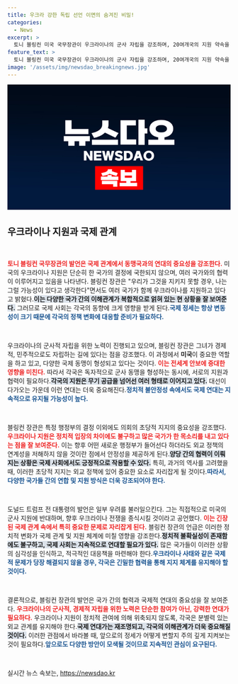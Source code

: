 ```yaml
---
title: 우크라 강한 독립 선언 이면의 숨겨진 비밀!
categories:
  - News
excerpt: >
  토니 블링컨 미국 국무장관이 우크라이나의 군사 자립을 강조하며, 20여개국의 지원 약속을 언급했습니다. 이는 미국 대선과 트럼프의 반대 입장에서 우크라이나의 미래에 대한 경고로 해석됩니다.
feature_text: >
  토니 블링컨 미국 국무장관이 우크라이나의 군사 자립을 강조하며, 20여개국의 지원 약속을 언급했습니다. 이는 미국 대선과 트럼프의 반대 입장에서 우크라이나의 미래에 대한 경고로 해석됩니다.
image: '/assets/img/newsdao_breakingnews.jpg'
---
```


<p><img src="/assets/img/newsdao_breakingnews.jpg" alt="cryptoinkorea 속보" /></p>

<h2 data-ke-size="size26">우크라이나 지원과 국제 관계</h2>

<p data-ke-size="size16">&nbsp;</p>

<p><b><span style="color: #ee2323;">토니 블링컨 국무장관의 발언은 국제 관계에서 동맹국과의 연대의 중요성을 강조한다.</span></b> 미국의 우크라이나 지원은 단순히 한 국가의 결정에 국한되지 않으며, 여러 국가와의 협력이 이루어지고 있음을 나타낸다. 블링컨 장관은 "우리가 그것을 지키지 못할 경우, 나는 그럴 가능성이 있다고 생각한다"면서도 여러 국가가 함께 우크라이나를 지원하고 있다고 밝혔다.<b><span style="background-color: #21538527;">이는 다양한 국가 간의 이해관계가 복합적으로 얽혀 있는 현 상황을 잘 보여준다.</span></b> 그러므로 국제 사회는 각국의 동향에 크게 영향을 받게 된다.<b><span style="color: #1a5490;">국제 정세는 항상 변동성이 크기 때문에 각국의 정책 변화에 대응할 준비가 필요하다.</span></b></p>

<p data-ke-size="size16">&nbsp;</p>

<p>우크라이나의 군사적 자립을 위한 노력이 진행되고 있으며, 블링컨 장관은 그녀가 경제적, 민주적으로도 자립하는 길에 있다는 점을 강조했다. 이 과정에서 <strong>미국</strong>이 중요한 역할을 하고 있고, 다양한 국제 동맹이 형성되고 있다는 것이다. <b><span style="color: #ee2323;">이는 전세계 안보에 중대한 영향을 미친다.</span></b>  따라서 각국은 독자적으로 군사 동맹을 형성하는 동시에, 서로의 지원과 협력이 필요하다.<b><span style="background-color: #21538527;">각국의 지원은 무기 공급을 넘어선 여러 형태로 이어지고 있다.</span></b> 대선이 다가오는 가운데 이런 연대는 더욱 중요해진다.<b><span style="color: #1a5490;">정치적 불안정성 속에서도 국제 연대는 지속적으로 유지될 가능성이 높다.</span></b></p>

<p data-ke-size="size16">&nbsp;</p>

<p>블링컨 장관은 특정 행정부의 결정 이외에도 의회의 초당적 지지의 중요성을 강조했다. <b><span style="color: #ee2323;">우크라이나 지원은 정치적 입장의 차이에도 불구하고 많은 국가가 한 목소리를 내고 있다는 점을 잘 보여준다.</span></b> 이는 향후 어떤 새로운 행정부가 들어선다 하더라도 외교 정책의 연계성을 저해하지 않을 것이란 점에서 안정성을 제공하게 된다.<b><span style="background-color: #21538527;">양당 간의 협력이 이뤄지는 상황은 국제 사회에서도 긍정적으로 작용할 수 있다.</span></b> 특히, 과거의 역사를 고려했을 때, 이러한 초당적 지지는 외교 정책에 있어 중요한 요소로 자리잡게 될 것이다.<b><span style="color: #1a5490;">따라서, 다양한 국가들 간의 연합 및 지원 방식은 더욱 강조되어야 한다.</span></b></p>

<p data-ke-size="size16">&nbsp;</p>

<p>도널드 트럼프 전 대통령의 발언은 일부 우려를 불러일으킨다. 그는 직접적으로 미국의 군사 지원에 반대하며, 향후 우크라이나 전쟁을 종식시킬 것이라고 공언했다. <b><span style="color: #ee2323;">이는 긴장된 국제 관계 속에서 특히 중요한 문제로 자리잡게 된다.</span></b> 블링컨 장관의 언급은 이러한 정치적 변화가 국제 관계 및 지원 체계에 미칠 영향을 강조한다.<b><span style="background-color: #21538527;">정치적 불확실성이 존재함에도 불구하고, 국제 사회는 지속적으로 연대할 필요가 있다.</span></b> 많은 국가들이 이러한 상황의 심각성을 인식하고, 적극적인 대응책을 마련해야 한다.<b><span style="color: #1a5490;">우크라이나 사태와 같은 국제적 문제가 당장 해결되지 않을 경우, 각국은 긴밀한 협력을 통해 지지 체계를 유지해야 할 것이다.</span></b></p>

<p data-ke-size="size16">&nbsp;</p>

<p>결론적으로, 블링컨 장관의 발언은 국가 간의 협력과 국제적 연대의 중요성을 잘 보여준다. <b><span style="color: #ee2323;">우크라이나의 군사적, 경제적 자립을 위한 노력은 단순한 참여가 아닌, 강력한 연대가 필요하다.</span></b> 우크라이나 지원이 정치적 관여에 의해 위축되지 않도록, 각국은 분별력 있는 외교 관계를 유지해야 한다.<b><span style="background-color: #21538527;">국제 연대가는 재조명되고, 각국의 이해관계가 더욱 중요해질 것이다.</span></b> 이러한 관점에서 바라볼 때, 앞으로의 정세가 어떻게 변할지 주의 깊게 지켜보는 것이 필요하다.<b><span style="color: #1a5490;">앞으로도 다양한 방안이 모색될 것이므로 지속적인 관심이 요구된다.</span></b></p>

<p data-ke-size="size16">&nbsp;</p>
실시간 뉴스 속보는, <a href="https://newsdao.kr" rel="dofollow">https://newsdao.kr</a>


